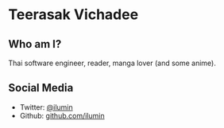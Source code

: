 # Teerasak Vichadee

## Who am I?

Thai software engineer, reader, manga lover (and some anime).

## Social Media 

- Twitter: [@ilumin]
- Github: [github.com/ilumin]

[@ilumin]: https://twitter.com/ilumin
[github.com/ilumin]: https://github.com/ilumin